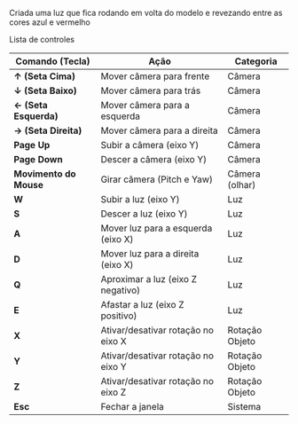 Criada uma luz que fica rodando em volta do modelo e revezando entre as cores azul e vermelho

Lista de controles

| Comando (Tecla)     | Ação                                              | Categoria       |
|---------------------|---------------------------------------------------|-----------------|
| **↑ (Seta Cima)**   | Mover câmera para frente                          | Câmera          |
| **↓ (Seta Baixo)**  | Mover câmera para trás                            | Câmera          |
| **← (Seta Esquerda)**| Mover câmera para a esquerda                     | Câmera          |
| **→ (Seta Direita)**| Mover câmera para a direita                       | Câmera          |
| **Page Up**         | Subir a câmera (eixo Y)                           | Câmera          |
| **Page Down**       | Descer a câmera (eixo Y)                          | Câmera          |
| **Movimento do Mouse** | Girar câmera (Pitch e Yaw)                   | Câmera (olhar)  |
| **W**               | Subir a luz (eixo Y)                              | Luz             |
| **S**               | Descer a luz (eixo Y)                             | Luz             |
| **A**               | Mover luz para a esquerda (eixo X)               | Luz             |
| **D**               | Mover luz para a direita (eixo X)                | Luz             |
| **Q**               | Aproximar a luz (eixo Z negativo)                | Luz             |
| **E**               | Afastar a luz (eixo Z positivo)                  | Luz             |
| **X**               | Ativar/desativar rotação no eixo X               | Rotação Objeto  |
| **Y**               | Ativar/desativar rotação no eixo Y               | Rotação Objeto  |
| **Z**               | Ativar/desativar rotação no eixo Z               | Rotação Objeto  |
| **Esc**             | Fechar a janela                                   | Sistema         |
